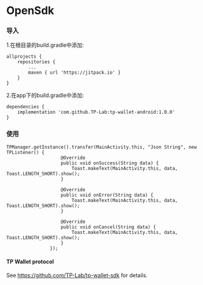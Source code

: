 # OpenSdk

### 导入
1.在根目录的build.gradle中添加:
```
allprojects {
   	repositories {
		...
		maven { url 'https://jitpack.io' }
	}
}
```

2.在app下的build.gradle中添加:
```
dependencies {
	implementation 'com.github.TP-Lab:tp-wallet-android:1.0.0'
}
```

### 使用
```
TPManager.getInstance().transfer(MainActivity.this, "Json String", new TPListener() {
                    @Override
                    public void onSuccess(String data) {
                        Toast.makeText(MainActivity.this, data, Toast.LENGTH_SHORT).show();
                    }

                    @Override
                    public void onError(String data) {
                        Toast.makeText(MainActivity.this, data, Toast.LENGTH_SHORT).show();
                    }

                    @Override
                    public void onCancel(String data) {
                        Toast.makeText(MainActivity.this, data, Toast.LENGTH_SHORT).show();
                    }
                });
```

#### TP Wallet protocol
See https://github.com/TP-Lab/tp-wallet-sdk for details. 
